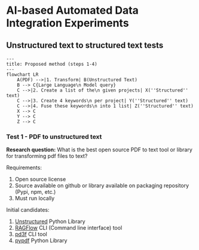 # AI-based Automated Data Integration Experiments

## Unstructured text to structured text tests

```mermaid
---
title: Proposed method (steps 1-4)
---
flowchart LR
    A(PDF) -->|1. Transform| B(Unstructured Text)
    B --> C{Large Language\n Model query}
    C -->|2. Create a list of the\n given projects| X(''Structured'' text)
    C -->|3. Create 4 keywords\n per project| Y(''Structured'' text)
    C -->|4. Fuse these keywords\n into 1 list| Z(''Structured'' text)
    X --> C
    Y --> C
    Z --> C
```

### Test 1 - PDF to unstructured text
**Research question:** What is the best open source PDF to text tool or library for transforming pdf files to text?

Requirements:
1. Open source license
2. Source available on github or library available on packaging repository (Pypi, npm, etc.)
3. Must run locally

Initial candidates:
1. [Unstructured](https://github.com/Unstructured-IO/unstructured) Python Library
2. [RAGFlow](https://github.com/infiniflow/ragflow) CLI (Command line interface) tool
3. [pd3f](https://github.com/pd3f/pd3f) CLI tool
4. [pypdf](https://github.com/py-pdf/pypdf) Python Library
